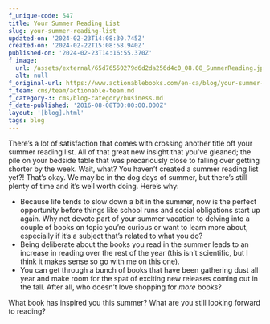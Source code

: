 ```yaml
---
f_unique-code: 547
title: Your Summer Reading List
slug: your-summer-reading-list
updated-on: '2024-02-23T14:08:30.745Z'
created-on: '2024-02-22T15:08:58.940Z'
published-on: '2024-02-23T14:16:55.370Z'
f_image:
  url: /assets/external/65d76550279d6d2da256d4c0_08.08_SummerReading.jpeg
  alt: null
f_original-url: https://www.actionablebooks.com/en-ca/blog/your-summer-reading-list/
f_team: cms/team/actionable-team.md
f_category-3: cms/blog-category/business.md
f_date-published: '2016-08-08T00:00:00.000Z'
layout: '[blog].html'
tags: blog
---
```


There’s a lot of satisfaction that comes with crossing another title off your summer reading list. All of that great new insight that you’ve gleaned; the pile on your bedside table that was precariously close to falling over getting shorter by the week. Wait, what? You haven’t created a summer reading list yet?! That’s okay. We may be in the dog days of summer, but there’s still plenty of time and it’s well worth doing. Here’s why:

*   Because life tends to slow down a bit in the summer, now is the perfect opportunity before things like school runs and social obligations start up again. Why not devote part of your summer vacation to delving into a couple of books on topic you’re curious or want to learn more about, especially if it’s a subject that’s related to what you do?
*   Being deliberate about the books you read in the summer leads to an increase in reading over the rest of the year (this isn’t scientific, but I think it makes sense so go with me on this one).
*   You can get through a bunch of books that have been gathering dust all year and make room for the spat of exciting new releases coming out in the fall. After all, who doesn’t love shopping for _more_ books?

What book has inspired you this summer? What are you still looking forward to reading?
